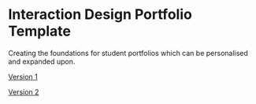 # Interaction Design Portfolio Template

Creating the foundations for student portfolios which can be personalised and expanded upon.

[Version 1](https://eleventhirty.github.io/portfolio/index.html)      

[Version 2](https://eleventhirty.github.io/portfolio/index-two.html)      